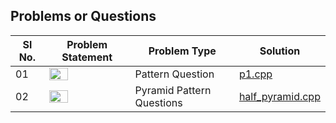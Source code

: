 ## Problems or Questions 

|Sl No.|Problem Statement | Problem Type | Solution | 
|------|------------------|--------------|----------|
|01|<img src="https://i1.faceprep.in/fp/articles/img/96265_1580817324.png" width=50%>|Pattern Question|[p1.cpp](https://github.com/SM8UTI/ProgrammingQuestions-Problems/tree/main/cpp/solution/p1.cpp)|
|02|<img src="https://i1.faceprep.in/fp/articles/img/46684_1580817324.png" width=50%>|Pyramid Pattern Questions|[half_pyramid.cpp](https://github.com/SM8UTI/ProgrammingQuestions-Problems/tree/main/cpp/solution/half_pyramid.cpp)|
